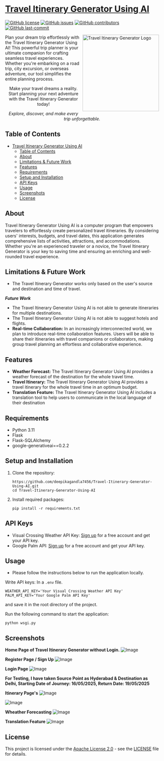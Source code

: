 # [Travel Itinerary Generator Using AI](#Travel-Itinerary-Generator-Using-AI)


[![GitHub license](https://img.shields.io/github/license/deepikagandla7456/Travel-Itinerary-Generator-Using-AI)](LICENSE)
[![GitHub issues](https://img.shields.io/github/issues/deepikagandla7456/Travel-Itinerary-Generator-Using-AI)]()
[![GitHub contributors](https://img.shields.io/github/contributors/deepikagandla7456/Travel-Itinerary-Generator-Using-AI)]()
[![GitHub last-commit](https://img.shields.io/github/last-commit/deepikagandla7456/Travel-Itinerary-Generator-Using-AI)]()


<img title="Travel-Itinerary-Generator" align='right' src="/static/logo.png" alt="Travel Itinerary Generator Logo" width="250"/>

Plan your dream trip effortlessly with the Travel Itinerary Generator Using AI! This powerful trip planner is your ultimate companion for crafting seamless travel experiences. Whether you're embarking on a road trip, city excursion, or overseas adventure, our tool simplifies the entire planning process.


<p align="center">
Make your travel dreams a reality. Start planning your next adventure with the Travel Itinerary Generator today!
</p>
<p align="center">
<i>Explore, discover, and make every trip unforgettable.</i>
</p>

## Table of Contents

- [Travel Itinerary Generator Using AI](#travel-itinerary-generator-using-ai)
  - [Table of Contents](#table-of-contents)
  - [About](#about)
  - [Limitations \& Future Work](#limitations--future-work)
  - [Features](#features)
  - [Requirements](#requirements)
  - [Setup and Installation](#setup-and-installation)
  - [API Keys](#api-keys)
  - [Usage](#usage)
  - [Screenshots](#screenshots)
  - [License](#license)

## About

Travel Itinerary Generator Using AI is a computer program that empowers travelers to effortlessly create personalized travel itineraries. By considering users' interests, budgets, and travel dates, this application generates comprehensive lists of activities, attractions, and accommodations. Whether you're an experienced traveler or a novice, the Travel Itinerary Generator is your key to saving time and ensuring an enriching and well-rounded travel experience.

## Limitations & Future Work
- The Travel Itinerary Generator works only based on the user's source and destination and time of travel.

***Future Work***

- The Travel Itinerary Generator Using AI is not able to generate itineraries for multiple destinations.
- The Travel Itinerary Generator Using AI is not able to suggest hotels and flights.
- **Real-time Collaboration:** In an increasingly interconnected world, we plan to introduce real-time collaboration features. Users will be able to share their itineraries with travel companions or collaborators, making group travel planning an effortless and collaborative experience.

## Features

- **Weather Forecast:** The Travel Itinerary Generator Using AI provides a weather forecast of the destination for the whole travel time.
- **Travel Itinerary:** The Travel Itinerary Generator Using AI provides a travel itinerary for the whole travel time in an optimum budget.
- **Translation Feature:** The Travel Itinerary Generator Using AI includes a translation tool to help users to communicate in the local language of their destination
## Requirements

- Python 3.11
- Flask
- Flask-SQLAlchemy
- google-generativeai==0.2.2

## Setup and Installation

1. Clone the repository:

   ```shell
   https://github.com/deepikagandla7456/Travel-Itinerary-Generator-Using-AI.git
   cd Travel-Itinerary-Generator-Using-AI
2. Install required packages:

   ```shell
   pip install -r requirements.txt
   ```

## API Keys
- Visual Crossing Weather API Key: [Sign up](https://www.visualcrossing.com/weather-api) for a free account and get your API key.
- Google Palm API: [Sign up](https://makersuite.google.com) for a free account and get your API key.

## Usage
- Please follow the instructions below to run the application locally.

Write API keys: In a `.env` file.
```shell
WEATHER_API_KEY='Your Visual Crossing Weather API Key'
PALM_API_KEY='Your Google Palm API Key'
```
and save it in the root directory of the project.

Run the following command to start the application:
```shell
python wsgi.py
```

## Screenshots

**Home Page of Travel Itinerary Generator without Login.**
![Image](https://github.com/user-attachments/assets/1aaa448c-f401-4dfc-a5e7-a5aebe17586f)

**Register Page / Sign Up**
![Image](https://github.com/user-attachments/assets/a466b3f9-0612-4ce0-b7ab-3551eb48e914)

**Login Page**
![Image](https://github.com/user-attachments/assets/3afe9986-dcd2-4205-ad95-103cf5f0a1e4)

**For Testing, I have taken Source Point as Hyderabad & Destination as Delhi, Starting Date of Journey: 16/05/2025, Return Date: 19/05/2025**

**Itinerary Page's**
![Image](https://github.com/user-attachments/assets/4926ffd9-4f9e-480a-a055-9ff05b0519da)

![Image](https://github.com/user-attachments/assets/b4e61169-e7c7-4b07-80d0-26e94373eabd)

**Wheather Forecasting**
![Image](https://github.com/user-attachments/assets/d5384d48-2864-456a-bbd5-04a3e70cb630)

**Translation Feature**
![Image](https://github.com/user-attachments/assets/69c6a29c-baab-432b-8e37-510e647801b0)

## License

This project is licensed under the [Apache License 2.0](LICENSE) - see the [LICENSE](LICENSE) file for details.
